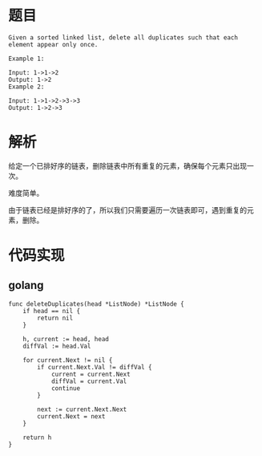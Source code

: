 # 题目
```
Given a sorted linked list, delete all duplicates such that each element appear only once.

Example 1:

Input: 1->1->2
Output: 1->2
Example 2:

Input: 1->1->2->3->3
Output: 1->2->3
```

# 解析
给定一个已排好序的链表，删除链表中所有重复的元素，确保每个元素只出现一次。

难度简单。

由于链表已经是排好序的了，所以我们只需要遍历一次链表即可，遇到重复的元素，删除。

# 代码实现
## golang
```golang
func deleteDuplicates(head *ListNode) *ListNode {
	if head == nil {
		return nil
	}

	h, current := head, head
	diffVal := head.Val

	for current.Next != nil {
		if current.Next.Val != diffVal {
			current = current.Next
			diffVal = current.Val
			continue
		}

		next := current.Next.Next
		current.Next = next
	}

	return h
}
```